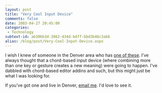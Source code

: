 ```yaml
---
layout: post
title: "Very Cool Input Device"
comments: false
date: 2003-04-27 20:45:00
categories:
 - Technology
subtext-id: ab306b3d-3862-434d-b4ff-bbd3b46c3ab6
alias: /blog/post/Very-Cool-Input-Device.aspx
---
```



I wish I knew of someone in the Denver area who has [one of these](http://www.fingerworks.com/igesture.html). I've always thought that a chord-based input device (where combining more than one key or gesture creates a new meaning) were going to happen. I've dabbled with chord-based editor addins and such, but this might just be what I was looking for.

If you've got one and live in Denver, [email me](mailto:peter@provost.org). I'd love to see it.
